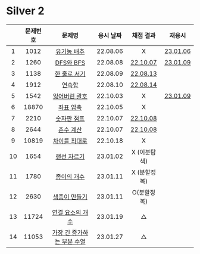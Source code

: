# Silver 2

|     | 문제번호 |                  문제명                  | 응시 날짜 |        채점 결과         |            재응시            |
| :-: | :------: | :--------------------------------------: | :-------: | :----------------------: | :--------------------------: |
|  1  |   1012   |         [유기농 배추](./1012.js)         | 22.08.06  |            X             | [23.01.06](./replay/1012.js) |
|  2  |   1260   |          [DFS와 BFS](./1260.js)          | 22.08.08  | [22.10.07](./1260_re.js) | [23.01.09](./replay/1260.js) |
|  3  |   1138   |        [한 줄로 서기](./1138.js)         | 22.08.09  | [22.08.13](./1138_re.js) |
|  4  |   1912   |           [연속합](./1912.js)            | 22.08.10  | [22.08.14](./1912_re.js) |
|  5  |   1542   |        [잃어버린 괄호](./1542.js)        | 22.10.03  |            X             | [23.01.09](./replay/1542.js) |
|  6  |  18870   |         [좌표 압축](./18870.js)          | 22.10.05  |            X             |
|  7  |   2210   |         [숫자판 점프](./2210.js)         | 22.10.07  | [22.10.08](./2210_re.js) |
|  8  |   2644   |          [촌수 계산](./2644.js)          | 22.10.07  | [22.10.08](./2644_re.js) |
|  9  |  10819   |       [차이를 최대로](./10819.js)        | 22.10.18  |            X             |
| 10  |   1654   |         [랜선 자르기](./1654.js)         | 23.01.02  |       X (이분탐색)       |
| 11  |   1780   |         [종이의 개수](./1780.js)         | 23.01.11  |       X (분할정복)       |
| 12  |   2630   |        [색종이 만들기](./2630.js)        | 23.01.11  |       O(분할정복)        |
| 13  |  11724   |      [연결 요소의 개수](./11724.js)      | 23.01.19  |            △             |
| 14  |  11053   | [가장 긴 증가하는 부분 수열](./11053.js) | 23.01.27  |            △             |
